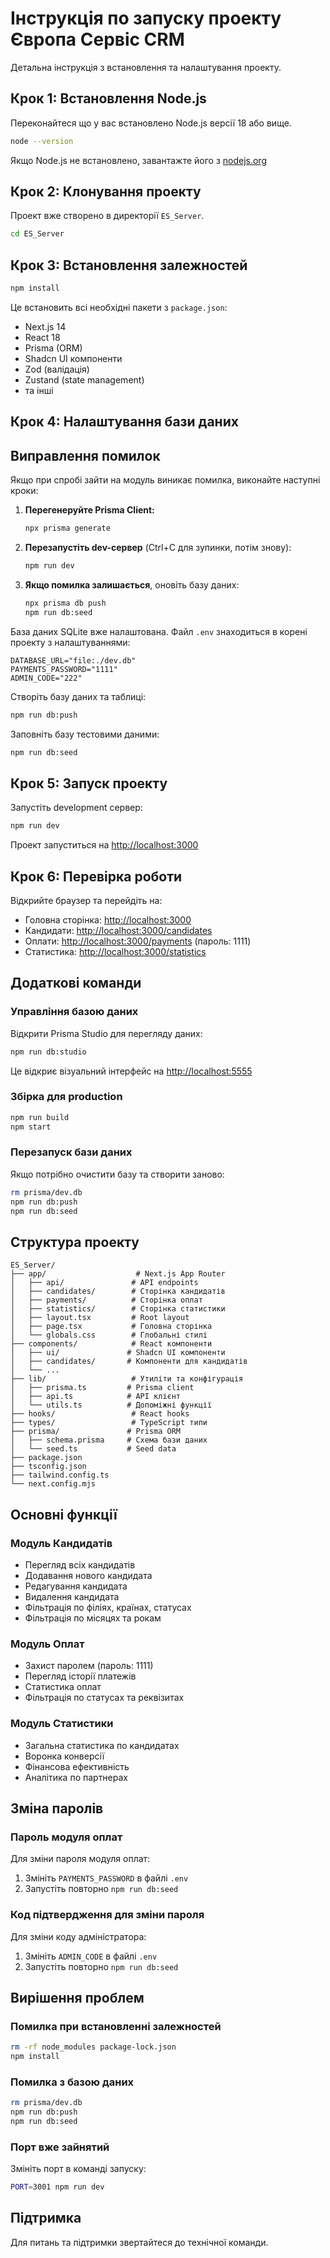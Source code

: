 # Інструкція по запуску проекту Європа Сервіс CRM

Детальна інструкція з встановлення та налаштування проекту.

## Крок 1: Встановлення Node.js

Переконайтеся що у вас встановлено Node.js версії 18 або вище.

```bash
node --version
```

Якщо Node.js не встановлено, завантажте його з [nodejs.org](https://nodejs.org/)

## Крок 2: Клонування проекту

Проект вже створено в директорії `ES_Server`.

```bash
cd ES_Server
```

## Крок 3: Встановлення залежностей

```bash
npm install
```

Це встановить всі необхідні пакети з `package.json`:
- Next.js 14
- React 18
- Prisma (ORM)
- Shadcn UI компоненти
- Zod (валідація)
- Zustand (state management)
- та інші

## Крок 4: Налаштування бази даних

## Виправлення помилок

Якщо при спробі зайти на модуль виникає помилка, виконайте наступні кроки:

1. **Перегенеруйте Prisma Client:**
   ```bash
   npx prisma generate
   ```

2. **Перезапустіть dev-сервер** (Ctrl+C для зупинки, потім знову):
   ```bash
   npm run dev
   ```

3. **Якщо помилка залишається**, оновіть базу даних:
   ```bash
   npx prisma db push
   npm run db:seed
   ```

База даних SQLite вже налаштована. Файл `.env` знаходиться в корені проекту з налаштуваннями:

```env
DATABASE_URL="file:./dev.db"
PAYMENTS_PASSWORD="1111"
ADMIN_CODE="222"
```

Створіть базу даних та таблиці:

```bash
npm run db:push
```

Заповніть базу тестовими даними:

```bash
npm run db:seed
```

## Крок 5: Запуск проекту

Запустіть development сервер:

```bash
npm run dev
```

Проект запуститься на [http://localhost:3000](http://localhost:3000)

## Крок 6: Перевірка роботи

Відкрийте браузер та перейдіть на:
- Головна сторінка: [http://localhost:3000](http://localhost:3000)
- Кандидати: [http://localhost:3000/candidates](http://localhost:3000/candidates)
- Оплати: [http://localhost:3000/payments](http://localhost:3000/payments) (пароль: 1111)
- Статистика: [http://localhost:3000/statistics](http://localhost:3000/statistics)

## Додаткові команди

### Управління базою даних

Відкрити Prisma Studio для перегляду даних:

```bash
npm run db:studio
```

Це відкриє візуальний інтерфейс на [http://localhost:5555](http://localhost:5555)

### Збірка для production

```bash
npm run build
npm start
```

### Перезапуск бази даних

Якщо потрібно очистити базу та створити заново:

```bash
rm prisma/dev.db
npm run db:push
npm run db:seed
```

## Структура проекту

```
ES_Server/
├── app/                    # Next.js App Router
│   ├── api/               # API endpoints
│   ├── candidates/        # Сторінка кандидатів
│   ├── payments/          # Сторінка оплат
│   ├── statistics/        # Сторінка статистики
│   ├── layout.tsx         # Root layout
│   ├── page.tsx           # Головна сторінка
│   └── globals.css        # Глобальні стилі
├── components/            # React компоненти
│   ├── ui/               # Shadcn UI компоненти
│   ├── candidates/       # Компоненти для кандидатів
│   └── ...
├── lib/                   # Утиліти та конфігурація
│   ├── prisma.ts         # Prisma client
│   ├── api.ts            # API клієнт
│   └── utils.ts          # Допоміжні функції
├── hooks/                 # React hooks
├── types/                 # TypeScript типи
├── prisma/               # Prisma ORM
│   ├── schema.prisma     # Схема бази даних
│   └── seed.ts           # Seed data
├── package.json
├── tsconfig.json
├── tailwind.config.ts
└── next.config.mjs
```

## Основні функції

### Модуль Кандидатів

- Перегляд всіх кандидатів
- Додавання нового кандидата
- Редагування кандидата
- Видалення кандидата
- Фільтрація по філіях, країнах, статусах
- Фільтрація по місяцях та рокам

### Модуль Оплат

- Захист паролем (пароль: 1111)
- Перегляд історії платежів
- Статистика оплат
- Фільтрація по статусах та реквізитах

### Модуль Статистики

- Загальна статистика по кандидатах
- Воронка конверсії
- Фінансова ефективність
- Аналітика по партнерах

## Зміна паролів

### Пароль модуля оплат

Для зміни пароля модуля оплат:
1. Змініть `PAYMENTS_PASSWORD` в файлі `.env`
2. Запустіть повторно `npm run db:seed`

### Код підтвердження для зміни пароля

Для зміни коду адміністратора:
1. Змініть `ADMIN_CODE` в файлі `.env`
2. Запустіть повторно `npm run db:seed`

## Вирішення проблем

### Помилка при встановленні залежностей

```bash
rm -rf node_modules package-lock.json
npm install
```

### Помилка з базою даних

```bash
rm prisma/dev.db
npm run db:push
npm run db:seed
```

### Порт вже зайнятий

Змініть порт в команді запуску:

```bash
PORT=3001 npm run dev
```

## Підтримка

Для питань та підтримки звертайтеся до технічної команди.

